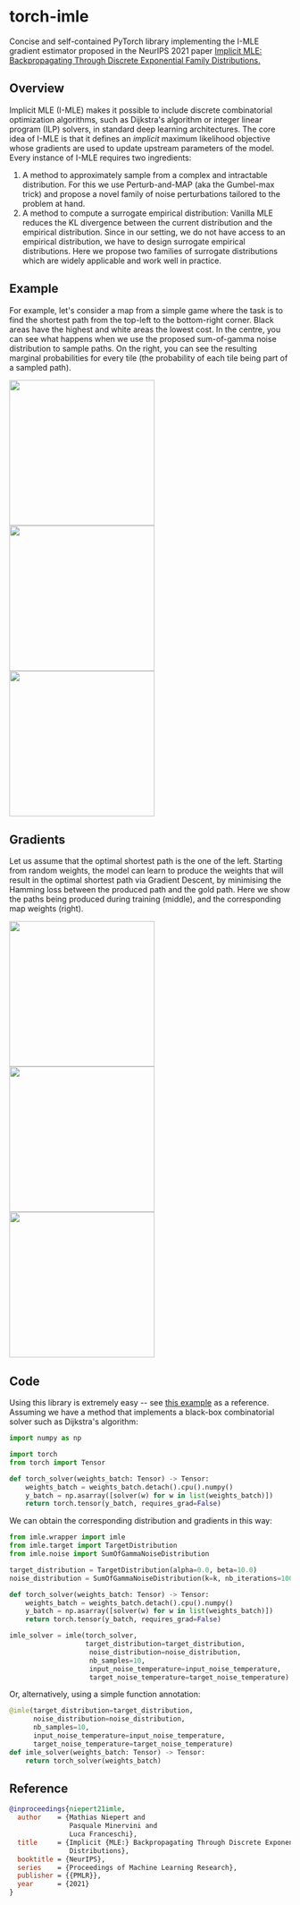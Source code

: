 # torch-imle

Concise and self-contained PyTorch library implementing the I-MLE gradient estimator proposed in the NeurIPS 2021 paper [Implicit MLE: Backpropagating Through Discrete Exponential Family Distributions.](https://arxiv.org/abs/2106.01798)

## Overview

Implicit MLE (I-MLE) makes it possible to include discrete combinatorial optimization algorithms, such as Dijkstra's algorithm or integer linear program (ILP) solvers, in standard deep learning architectures. The core idea of I-MLE is that it defines an *implicit* maximum likelihood objective whose gradients are used to update upstream parameters of the model. Every instance of I-MLE requires two ingredients:
1. A method to approximately sample from a complex and intractable distribution. For this we use Perturb-and-MAP (aka the Gumbel-max trick) and propose a novel family of noise perturbations tailored to the problem at hand.
2. A method to compute a surrogate empirical distribution: Vanilla MLE reduces the KL divergence between the current distribution and the empirical distribution. Since in our setting, we do not have access to an empirical distribution, we have to design surrogate empirical distributions. Here we propose two families of surrogate distributions which are widely applicable and work well in practice.

## Example

For example, let's consider a map from a simple game where the task is to find the shortest path from the top-left to the bottom-right corner. Black areas have the highest and white areas the lowest cost.
In the centre, you can see what happens when we use the proposed sum-of-gamma noise distribution to sample paths.
On the right, you can see the resulting marginal probabilities for every tile (the probability of each tile being part of a sampled path).


<img src="https://raw.githubusercontent.com/uclnlp/torch-imle/main/figures/map.png" width=260>
<img src="https://raw.githubusercontent.com/uclnlp/torch-imle/main/figures/paths.gif" width=260>
<img src="https://raw.githubusercontent.com/uclnlp/torch-imle/main/figures/distribution.gif" width=260>

## Gradients

Let us assume that the optimal shortest path is the one of the left.
Starting from random weights, the model can learn to produce the weights that will result in the optimal shortest path via Gradient Descent, by minimising the Hamming loss between the produced path and the gold path.
Here we show the paths being produced during training (middle), and the corresponding map weights (right).

<img src="https://raw.githubusercontent.com/uclnlp/torch-imle/main/figures/gold.png" width=260>
<img src="https://raw.githubusercontent.com/uclnlp/torch-imle/main/figures/learning_paths.gif" width=260>
<img src="https://raw.githubusercontent.com/uclnlp/torch-imle/main/figures/learning_weights.gif" width=260>

## Code

Using this library is extremely easy -- see [this example](https://github.com/uclnlp/torch-imle/blob/main/annotation-cli.py) as a reference. Assuming we have a method that implements a black-box combinatorial solver such as Dijkstra's algorithm:

```python
import numpy as np

import torch
from torch import Tensor

def torch_solver(weights_batch: Tensor) -> Tensor:
    weights_batch = weights_batch.detach().cpu().numpy()
    y_batch = np.asarray([solver(w) for w in list(weights_batch)])
    return torch.tensor(y_batch, requires_grad=False)
```

We can obtain the corresponding distribution and gradients in this way:

```python
from imle.wrapper import imle
from imle.target import TargetDistribution
from imle.noise import SumOfGammaNoiseDistribution

target_distribution = TargetDistribution(alpha=0.0, beta=10.0)
noise_distribution = SumOfGammaNoiseDistribution(k=k, nb_iterations=100)

def torch_solver(weights_batch: Tensor) -> Tensor:
    weights_batch = weights_batch.detach().cpu().numpy()
    y_batch = np.asarray([solver(w) for w in list(weights_batch)])
    return torch.tensor(y_batch, requires_grad=False)

imle_solver = imle(torch_solver,
                   target_distribution=target_distribution,
                    noise_distribution=noise_distribution,
                    nb_samples=10,
                    input_noise_temperature=input_noise_temperature,
                    target_noise_temperature=target_noise_temperature)
```

Or, alternatively, using a simple function annotation:

```python
@imle(target_distribution=target_distribution,
      noise_distribution=noise_distribution,
      nb_samples=10,
      input_noise_temperature=input_noise_temperature,
      target_noise_temperature=target_noise_temperature)
def imle_solver(weights_batch: Tensor) -> Tensor:
    return torch_solver(weights_batch)
```

## Reference

```bibtex
@inproceedings{niepert21imle,
  author    = {Mathias Niepert and
               Pasquale Minervini and
               Luca Franceschi},
  title     = {Implicit {MLE:} Backpropagating Through Discrete Exponential Family
               Distributions},
  booktitle = {NeurIPS},
  series    = {Proceedings of Machine Learning Research},
  publisher = {{PMLR}},
  year      = {2021}
}
```
